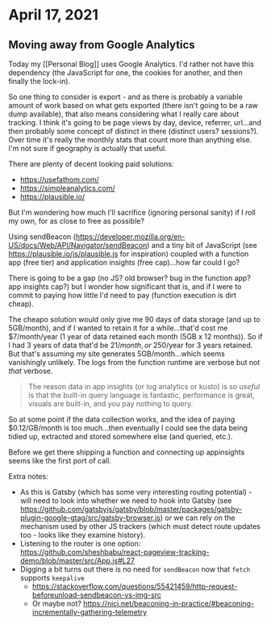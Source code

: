 # April 17, 2021

## Moving away from Google Analytics

Today my [[Personal Blog]] uses Google Analytics.  I'd rather not have this dependency (the JavaScript for one, the cookies for another, and then finally the lock-in).

So one thing to consider is export - and as there is probably a variable amount of work based on what gets exported (there isn't going to be a raw dump available), that also means considering what I really care about tracking.  I think it's going to be page views by day, device, referrer, url...and then probably some concept of distinct in there (distinct users? sessions?).  Over time it's really the monthly stats that count more than anything else.  I'm not sure if geography is actually that useful.

There are plenty of decent looking paid solutions:
- https://usefathom.com/
- https://simpleanalytics.com/
- https://plausible.io/

But I'm wondering how much I'll sacrifice (ignoring personal sanity) if I roll my own, for as close to free as possible?

Using sendBeacon (https://developer.mozilla.org/en-US/docs/Web/API/Navigator/sendBeacon) and a tiny bit of JavaScript (see https://plausible.io/js/plausible.js for inspiration) coupled with a function app (free tier) and application insights (free cap)...how far could I go?

There is going to be a gap (no JS? old browser? bug in the function app? app insights cap?) but I wonder how significant that is, and if I were to commit to paying how little I'd need to pay (function execution is dirt cheap).

The cheapo solution would only give me 90 days of data storage (and up to 5GB/month), and if I wanted to retain it for a while...that'd cost me $7/month/year (1 year of data retained each month (5GB x 12 months)).  So if I had 3 years of data that'd be $21/month, or ~$250/year for 3 years retained.  But that's assuming my site generates 5GB/month...which seems vanishingly unlikely.  The logs from the function runtime are verbose but not _that_ verbose.

> The reason data in app insights (or log analytics or kusto) is so _useful_ is that the built-in query language is fantastic, performance is great, visuals are built-in, and you pay nothing to query.

So at some point if the data collection works, and the idea of paying $0.12/GB/month is too much...then eventually I could see the data being tidied up, extracted and stored somewhere else (and queried, etc.).

Before we get there shipping a function and connecting up appinsights seems like the first port of call.

Extra notes:
- As this is Gatsby (which has some very interesting routing potential) - will need to look into whether we need to hook into Gatsby (see https://github.com/gatsbyjs/gatsby/blob/master/packages/gatsby-plugin-google-gtag/src/gatsby-browser.js) or we can rely on the mechanism used by other JS trackers (which must detect route updates too - looks like they examine history).
- Listening to the router is one option: https://github.com/sheshbabu/react-pageview-tracking-demo/blob/master/src/App.js#L27
- Digging a bit turns out there is no need for `sendBeacon` now that `fetch` supports `keepalive`
  - https://stackoverflow.com/questions/55421459/http-request-beforeunload-sendbeacon-vs-img-src
  - Or maybe not? https://nicj.net/beaconing-in-practice/#beaconing-incrementally-gathering-telemetry